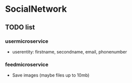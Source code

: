# SocialNetwork
## TODO list
### usermicroservice
- userentity: firstname, secondname, email, phonenumber

### feedmicroservice
- Save images (maybe files up to 10mb)